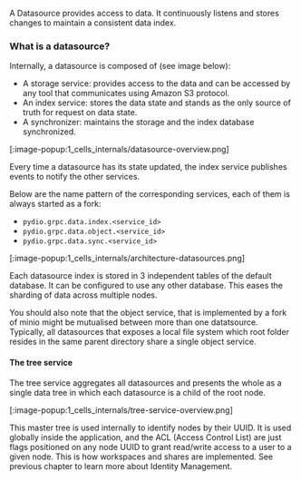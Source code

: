 
A Datasource provides access to data. It continuously listens and stores changes to maintain a consistent data index.

### What is a datasource?

Internally, a datasource is composed of (see image below):

- A storage service: provides access to the data and can be accessed by any tool that communicates using Amazon S3 protocol.
- An index service: stores the data state and stands as the only source of truth for request on data state.
- A synchronizer: maintains the storage and the index database synchronized.

[:image-popup:1_cells_internals/datasource-overview.png]

Every time a datasource has its state updated, the index service publishes events to notify the other services.

Below are the name pattern of the corresponding services, each of them is always started as a fork:

- `pydio.grpc.data.index.<service_id>`
- `pydio.grpc.data.object.<service_id>`
- `pydio.grpc.data.sync.<service_id>`

[:image-popup:1_cells_internals/architecture-datasources.png]

Each datasource index is stored in 3 independent tables of the default database. It can be configured to use any other database. This eases the sharding of data across multiple nodes.

You should also note that the object service, that is implemented by a fork of minio might be mutualised between more than one datatsource. Typically, all datasources that exposes a local file system which root folder resides in the same parent directory share a single object service.

#### The tree service

The tree service aggregates all datasources and presents the whole as a single data tree in which each datasource is a child of the root node.

[:image-popup:1_cells_internals/tree-service-overview.png]

This master tree is used internally to identify nodes by their UUID. It is used globally inside the application, and the ACL (Access Control List) are just flags positioned on any node UUID to grant read/write access to a user to a given node. This is how workspaces and shares are implemented. See previous chapter to learn more about Identity Management.
